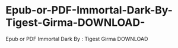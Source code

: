 # Epub-or-PDF-Immortal-Dark-By-Tigest-Girma-DOWNLOAD-
Epub or PDF Immortal Dark By : Tigest Girma DOWNLOAD 
